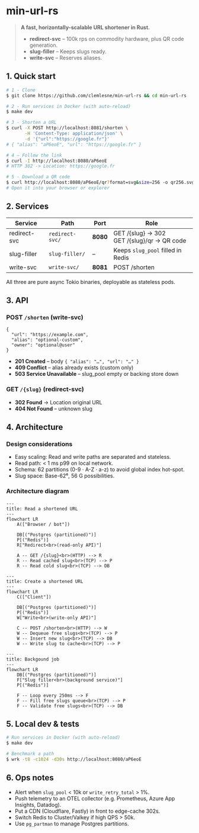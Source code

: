 # min-url-rs

> **A fast, horizontally-scalable URL shortener in Rust.**
>
> * **redirect-svc** – 100k rps on commodity hardware, plus QR code generation.
> * **slug-filler** – Keeps slugs ready.
> * **write-svc** – Reserves aliases.

## 1. Quick start

```bash
# 1 - Clone
$ git clone https://github.com/clemlesne/min-url-rs && cd min-url-rs

# 2 - Run services in Docker (with auto-reload)
$ make dev

# 3 - Shorten a URL
$ curl -X POST http://localhost:8081/shorten \
       -H 'Content-Type: application/json' \
       -d '{"url":"https://google.fr"}'
# { "alias": "aP6eoE", "url": "https://google.fr" }

# 4 – Follow the link
$ curl -I http://localhost:8080/aP6eoE
# HTTP 302 -> Location: https://google.fr

# 5 - Download a QR code
$ curl http://localhost:8080/aP6eoE/qr?format=svg&size=256 -o qr256.svg
# Open it into your browser or explorer
```

## 2. Services

| Service | Path | Port | Role |
| - | - | - | - |
| redirect-svc | `redirect-svc/` | **8080** | GET /{slug} -> 302</br>GET /{slug}/qr -> QR code |
| slug-filler | `slug-filler/` | – | Keeps `slug_pool` filled in Redis |
| write-svc | `write-svc/` | **8081** | POST /shorten |

All three are pure async Tokio binaries, deployable as stateless pods.

## 3. API

### POST `/shorten` (write-svc)

```jsonc
{
  "url": "https://example.com",
  "alias": "optional-custom",
  "owner": "optional@user"
}
```

* **201 Created** – body `{ "alias": "…", "url": "…" }`
* **409 Conflict** – alias already exists (custom only)
* **503 Service Unavailable** – slug\_pool empty or backing store down

### GET `/{slug}` (redirect-svc)

* **302 Found** -> Location original URL
* **404 Not Found** – unknown slug

## 4. Architecture

### Design considerations

* Easy scaling: Read and write paths are separated and stateless.
* Read path: < 1 ms p99 on local network.
* Schema: 62 partitions (0-9 · A-Z · a-z) to avoid global index hot-spot.
* Slug space: Base-62⁶, 56 G possibilities.

### Architecture diagram

```mermaid
---
title: Read a shortened URL
---
flowchart LR
    A(["Browser / bot"])

    DB[("Postgres (partitioned)")]
    P[("Redis")]
    R["Redirect<br>(read-only API)"]

    A -- GET /{slug}<br>(HTTP) --> R
    R -- Read cached slug<br>(TCP) --> P
    R -- Read cold slug<br>(TCP) --> DB
```

```mermaid
---
title: Create a shortened URL
---
flowchart LR
    C(["Client"])

    DB[("Postgres (partitioned)")]
    P[("Redis")]
    W["Write<br>(write-only API)"]

    C -- POST /shorten<br>(HTTP) --> W
    W -- Dequeue free slugs<br>(TCP) --> P
    W -- Insert new slug<br>(TCP) --> DB
    W -- Write slug to cache<br>(TCP) --> P
```

```mermaid
---
title: Backgound job
---
flowchart LR
    DB[("Postgres (partitioned)")]
    F["Slug filler<br>(background service)"]
    P[("Redis")]

    F -- Loop every 250ms --> F
    F -- Fill free slugs queue<br>(TCP) --> P
    F -- Validate free slugs<br>(TCP) --> DB
```

## 5. Local dev & tests

```bash
# Run services in Docker (with auto-reload)
$ make dev

# Benchmark a path
$ wrk -t8 -c1024 -d30s http://localhost:8080/aP6eoE
```

## 6. Ops notes

* Alert when `slug_pool` < 10k or `write_retry_total` > 1%.
* Push telemetry to an OTEL collector (e.g. Prometheus, Azure App Insights, Datadog).
* Put a CDN (Cloudflare, Fastly) in front to edge-cache 302s.
* Switch Redis to Cluster/Valkey if high QPS > 50k.
* Use `pg_partman` to manage Postgres partitions.
